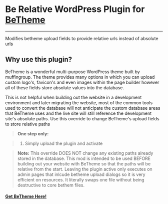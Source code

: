 # Be Relative WordPress Plugin for [BeTheme](http://themeforest.net/item/betheme-responsive-multipurpose-wordpress-theme/7758048?ref=pingram3541)
---------
Modifies betheme upload fields to provide relative urls instead of absolute urls

Why use this plugin?
---------

BeTheme is a wonderful multi-purpose WordPress theme built by muffingroup.  The theme provides many options in which you can upload custom logo's, favicon's and even images within the page builder however all of these fields store absolute values into the database.

This is not helpful when building out the website in a development environment and later migrating the website, most of the common tools used to convert the database will not anticipate the custom database areas that BeTheme uses and the live site will still reference the development site's absolute paths.  Use this override to change BeTheme's upload fields to store relative paths

> **One step only:**

> 1. Simply upload the plugin and activate

> **Note:** This override DOES NOT change any existing paths already stored in the database.  This mod is intended to be used BEFORE building out your website with BeTheme so that the paths will be relative from the start.  Leaving the plugin active only executes on admin pages that inlcude betheme upload dialogs so it is very efficient on resources.  It literally swaps one file without being destructive to core bethem files.

#### <i class="icon-file"></i> [Get BeTheme Here!](http://themeforest.net/item/betheme-responsive-multipurpose-wordpress-theme/7758048?ref=pingram3541)
